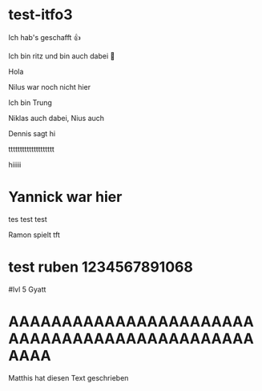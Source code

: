 # test-itfo3

Ich hab's geschafft 👍

Ich bin ritz und bin auch dabei 🥸

Hola

Nilus war noch nicht hier

Ich bin Trung

Niklas auch dabei, Nius auch

Dennis sagt hi

tttttttttttttttttttt

hiiiii

# Yannick war hier
tes test test

Ramon spielt tft
# test ruben 1234567891068

#lvl 5 Gyatt
# AAAAAAAAAAAAAAAAAAAAAAAAAAAAAAAAAAAAAAAAAAAAAAAAAA


Matthis hat diesen Text geschrieben